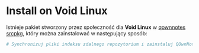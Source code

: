 # Install on Void Linux

Istnieje pakiet stworzony przez społeczność dla **Void Linux** w [qownnotes srcpkg](https://github.com/void-linux/void-packages/tree/master/srcpkgs/qownnotes), który można zainstalować w następujący sposób:

```bash
# Synchronizuj pliki indeksu zdalnego repozytorium i zainstaluj QOwnNotes xbps-install -S qownnotes
```
